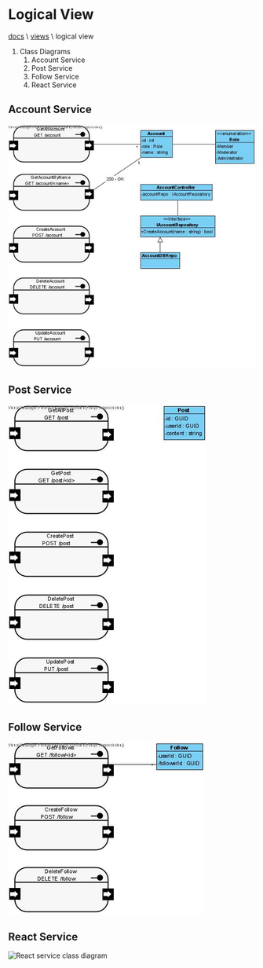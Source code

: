 # Logical View

[docs](../info_docs.md) \ [views](./info_views.md) \ logical view

1. Class Diagrams
    1. Account Service
    2. Post Service
    3. Follow Service
    4. React Service

## Account Service

![Account service class diagram](../images/FFT_AccountService_ClassDiagram.jpg)

## Post Service

![Post service class diagram](../images/FFT_PostService_ClassDiagram.jpg)

## Follow Service

![Follow service class diagram](../images/FFT_FollowService_ClassDiagram.jpg)

## React Service

![React service class diagram]()